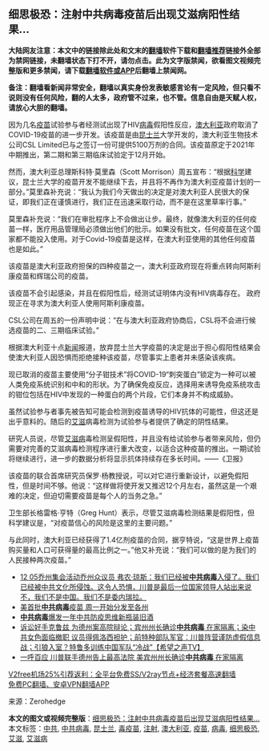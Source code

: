  <h2>细思极恐：注射中共病毒疫苗后出现艾滋病阳性结果…</h2> <p class="notice"><b>大陆网友注意：本文中的链接除此处和文末的<a href="https://github.com/bannedbook/fanqiang" >翻墙</a>软件下载和<a href="https://github.com/killgcd/justmysocks/blob/master/README.md">翻墙推荐</a>链接外全部为禁网链接，未翻墙状态下打不开，请勿点击。此为文字版禁闻，欲看图文视频完整版和更多禁闻，请下载<a href="https://github.com/bannedbook/fanqiang">翻墙软件或APP</a>后翻墙上禁闻网。</p><p>备注：翻墙看新闻非常安全，翻墙以真实身份发表敏感言论有一定风险，但只看不说则没有任何风险，翻的人太多，政府管不过来，也不管。信息自由是天赋人权，请放心大胆的翻墙。</b></p>  <div class="entry"> <p id="conimg">因为几名<a href="https://www.bannedbook.org/bnews/tag/%e7%96%ab%e8%8b%97/" class="st_tag internal_tag" rel="tag" title="标签 疫苗 下的日志">疫苗</a>试验参与者经测试出现了HIV<a href="https://www.bannedbook.org/bnews/tag/%e7%97%85%e6%af%92/" class="st_tag internal_tag" rel="tag" title="标签 病毒 下的日志">病毒</a>假阳性反应，<a href="https://www.bannedbook.org/bnews/tag/%e6%be%b3%e5%a4%a7%e5%88%a9%e4%ba%9a/" class="st_tag internal_tag" rel="tag" title="标签 澳大利亚 下的日志">澳大利亚</a>政府取消了COVID-19疫苗的进一步开发。该疫苗是由<a href="https://www.bannedbook.org/bnews/tag/%E6%98%86%E5%A3%AB%E5%85%B0/" class="st_tag internal_tag" rel="tag" title="标签 昆士兰 下的日志">昆士兰</a>大学开发的，澳大利亚生物技术公司CSL Limited已与之签订一份可提供5100万剂的合同。该疫苗原定于2021年中期推出，第二期和第三期临床试验定于12月开始。</p> <p>然而，澳大利亚总理斯科特·莫里森（Scott Morrison）周五宣布：“根据<span class='wp_keywordlink'><a href="https://www.bannedbook.org/forum11/topic309.html" title="禁片：“科学”的棍子" target="_blank">科学</a></span>建议，昆士兰大学的疫苗开发不能继续下去，并且将不再作为澳大利亚疫苗计划的一部分。”莫里森补充说：“我认为我们今天做出的决定是对澳大利亚人民很大的保证，即我们正在谨慎进行，我们正在迅速采取行动，而不是在这里草率行事。”</p> <p>莫里森补充说：“我们在审批程序上不会做出让步。最终，就像澳大利亚的任何疫苗一样，医疗用品管理局必须做出他们的批示。如果没有批文，任何疫苗在这个国家都不能投入使用。对于Covid-19疫苗是这样，在澳大利亚使用的其他任何疫苗也是如此。”</p> <p>该疫苗是澳大利亚政府担保的四种疫苗之一，澳大利亚政府现在将重点转向阿斯利康疫苗和辉瑞公司的疫苗。</p>  <p>该疫苗不会引起感染，并且在假阳性后，经测试证明体内没有HIV病毒存在。 政府现正在寻求为澳大利亚人使用阿斯利康疫苗。</p> <p>CSL公司在周五的一份声明中说：“在与澳大利亚政府协商后，CSL将不会进行候选疫苗的二、三期临床试验。”</p> <p>根据澳大利亚十点<span class='wp_keywordlink_affiliate'><a href="https://www.bannedbook.org/" title="新闻">新闻</a></span>报道，放弃昆士兰大学疫苗的决定是出于担心假阳性结果会使澳大利亚人因恐惧而拒绝接种该疫苗，尽管事实上患者并未感染该疾病。</p> <p>现已取消的疫苗主要使用“分子钳技术”将COVID-19“刺突蛋白”锁定为一种可以被人类免疫系统识别和中和的形状。为了确保免疫反应，选择用来诱导免疫系统攻击的钳位包括在HIV中发现的一种蛋白的两个片段，它们本身并不构成威胁。</p>  <p>虽然试验参与者事先被告知可能会检测到疫苗诱导的HIV抗体的可能性，但这还是出乎意料的。随后的<a href="https://www.bannedbook.org/bnews/tag/%e8%89%be%e6%bb%8b/" class="st_tag internal_tag" rel="tag" title="标签 艾滋 下的日志">艾滋</a>病毒检测为试验参与者提供了确定的阴性结果。</p> <p>研究人员说，尽管<a href="https://www.bannedbook.org/bnews/tag/%e8%89%be%e6%bb%8b%e7%97%85/" class="st_tag internal_tag" rel="tag" title="标签 艾滋病 下的日志">艾滋病</a>毒检测呈假阳性，并且没有给试验参与者带来风险，但仍需要对完善的艾滋病毒检测程序进行重大改变，以适合这种疫苗的推出。一期试验将继续进行，进一步的数据分析将显示抗体持续存在多长时间。——《卫报》</p> <p>该疫苗的联合首席研究员保罗·杨教授说，可以对它进行重新设计，以避免假阳性，但是时间不够。他说：“这样做将使开发又推迟12个月左右，虽然这是一个艰难的决定，但迫切需要疫苗是每个人的当务之急。”</p> <p>卫生部长格雷格·亨特（Greg Hunt）表示，尽管艾滋病毒检测结果是假阳性，但科学建议是，“对疫苗信心的风险是这里的主要问题。”</p>  <p>与此同时，澳大利亚已经获得了1.4亿剂疫苗的合同，据亨特说，“这是世界上疫苗购买量和人口可获得量的最高比例之一。”他又补充说：“我们可以做的是为我们的人民接种两次疫苗。”</p> <ul class='op-related-articles' title='相关阅读'> <li><a href='https://www.bannedbook.org/bnews/bannedvideo/20201214/1447492.html' target='_blank'>12 05乔州集会活动乔州众议员 弗农·琼斯：我们已经被<b>中共病毒</b>入侵了。我们已经被中共文化所侵蚀。这令人恐惧，川普是最后一位国家领导人站出来说不，我们不是中国。我们不是委内瑞拉。</a></li> <li><a href='https://www.bannedbook.org/bnews/worldnews/20201213/1447181.html' target='_blank'>美首批<b>中共病毒</b>疫苗 周一开始分发至各州</a></li> <li><a href='https://www.bannedbook.org/bnews/comments/20201213/1446926.html' target='_blank'><b>中共病毒</b>爆发一年中共防疫思维新瓶装旧酒</a></li> <li><a href='https://www.bannedbook.org/bnews/cbnews/20201211/1445507.html' target='_blank'>诉讼好手克鲁兹 为德州案高院辩论；宾州州长确诊<b>中共病毒</b> 在家隔离；染中共女色面临撤职  议员得佩洛西袒护；前特种部队军官：川普阵营谨防虚假信息战；引狼入室？特鲁多训练中国军队“冷战”【希望之声TV】</a></li> <li><a href='https://www.bannedbook.org/bnews/topimagenews/20201210/1445358.html' target='_blank'>一呼百应 川普联手德州告上最高法院 美宾州州长确诊<b>中共病毒</b> 在家隔离</a></li> </ul> <p class="texttj"> <a href="https://www.bannedbook.org/forum23/topic22702.html" target="_blank">V2free机场25%引荐返利：全平台免费SS/V2ray节点+经济套餐高速翻墙</a><br/> <a href="https://github.com/bannedbook/fanqiang/wiki/%E7%A6%81%E9%97%BB%E7%BD%91%E5%AE%89%E5%8D%93%E7%BF%BB%E5%A2%99%E6%96%B0%E9%97%BBAPP" target="_blank">免费PC翻墙、安卓VPN翻墙APP</a></p><p> 来源：Zerohedge </p><a name='sharetosocial'></a>       <div><b>本文的图文或视频完整版</b>：<a href='https://www.bannedbook.org/bnews/cnnews/20201215/1447860.html'>细思极恐：注射中共病毒疫苗后出现艾滋病阳性结果…</a></div>  </div><!--END ENTRY--> <div class="postfooter"> <div>本文标签：<a href="https://www.bannedbook.org/bnews/tag/%e4%b8%ad%e5%85%b1/" rel="tag">中共</a>, <a href="https://www.bannedbook.org/bnews/tag/%e4%b8%ad%e5%85%b1%e7%97%85%e6%af%92/" rel="tag">中共病毒</a>, <a href="https://www.bannedbook.org/bnews/tag/%E6%98%86%E5%A3%AB%E5%85%B0/" rel="tag">昆士兰</a>, <a href="https://www.bannedbook.org/bnews/tag/%e6%af%92%e7%96%ab%e8%8b%97/" rel="tag">毒疫苗</a>, <a href="https://www.bannedbook.org/bnews/tag/%E6%B3%A8%E5%B0%84/" rel="tag">注射</a>, <a href="https://www.bannedbook.org/bnews/tag/%e6%be%b3%e5%a4%a7%e5%88%a9%e4%ba%9a/" rel="tag">澳大利亚</a>, <a href="https://www.bannedbook.org/bnews/tag/%e7%96%ab%e8%8b%97/" rel="tag">疫苗</a>, <a href="https://www.bannedbook.org/bnews/tag/%e7%97%85%e6%af%92/" rel="tag">病毒</a>, <a href="https://www.bannedbook.org/bnews/tag/%e7%bb%86%e6%80%9d%e6%9e%81%e6%81%90/" rel="tag">细思极恐</a>, <a href="https://www.bannedbook.org/bnews/tag/%e8%89%be%e6%bb%8b/" rel="tag">艾滋</a>, <a href="https://www.bannedbook.org/bnews/tag/%e8%89%be%e6%bb%8b%e7%97%85/" rel="tag">艾滋病</a></div>  </div><!--END POSTFOOTER--> 